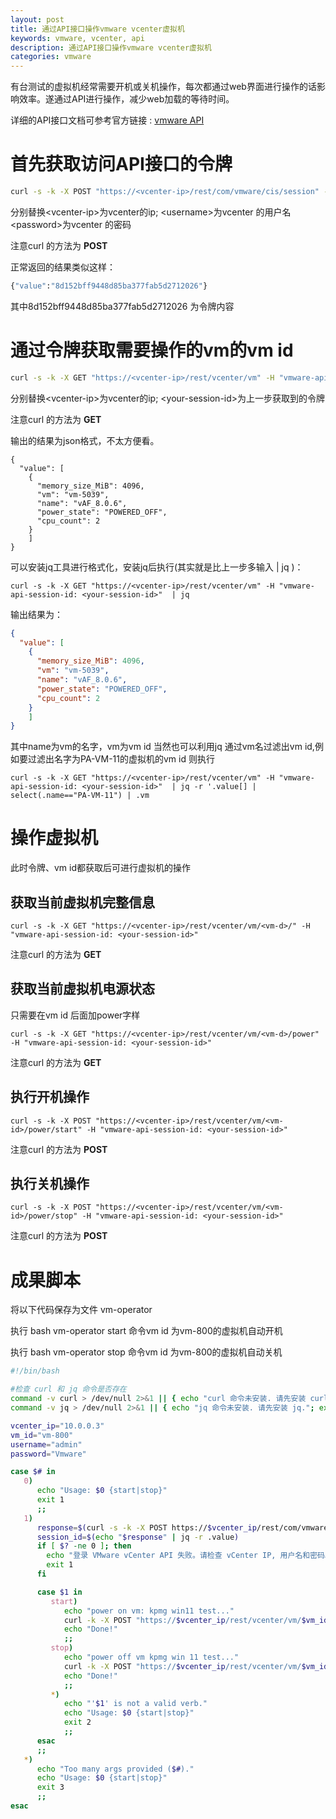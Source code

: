 ```yaml
---
layout: post
title: 通过API接口操作vmware vcenter虚拟机
keywords: vmware, vcenter, api
description: 通过API接口操作vmware vcenter虚拟机
categories: vmware
---
```


有台测试的虚拟机经常需要开机或关机操作，每次都通过web界面进行操作的话影响效率。遂通过API进行操作，减少web加载的等待时间。

详细的API接口文档可参考官方链接 :
[vmware API](https://developer.vmware.com/apis/vsphere-automation/v7.0U2-deprecated/vcenter/vm/)

# 首先获取访问API接口的令牌
```bash
curl -s -k -X POST "https://<vcenter-ip>/rest/com/vmware/cis/session" -u <username>:<password> 
```
分别替换\<vcenter-ip>为vcenter的ip; \<username>为vcenter 的用户名 \<password>为vcenter 的密码

注意curl 的方法为 **POST**

正常返回的结果类似这样：

```bash
{"value":"8d152bff9448d85ba377fab5d2712026"}
```
其中8d152bff9448d85ba377fab5d2712026 为令牌内容

# 通过令牌获取需要操作的vm的vm id
```bash
curl -s -k -X GET "https://<vcenter-ip>/rest/vcenter/vm" -H "vmware-api-session-id: <your-session-id>"  | jq
```

分别替换\<vcenter-ip>为vcenter的ip; \<your-session-id>为上一步获取到的令牌

注意curl 的方法为 **GET**

输出的结果为json格式，不太方便看。
```
{
  "value": [
    {
      "memory_size_MiB": 4096,
      "vm": "vm-5039",
      "name": "vAF_8.0.6",
      "power_state": "POWERED_OFF",
      "cpu_count": 2
    }
    ]
}
```



可以安装jq工具进行格式化，安装jq后执行(其实就是比上一步多输入 |  jq )：
```
curl -s -k -X GET "https://<vcenter-ip>/rest/vcenter/vm" -H "vmware-api-session-id: <your-session-id>"  | jq
```
输出结果为：

```json
{
  "value": [
    {
      "memory_size_MiB": 4096,
      "vm": "vm-5039",
      "name": "vAF_8.0.6",
      "power_state": "POWERED_OFF",
      "cpu_count": 2
    }
    ]
}
```
其中name为vm的名字，vm为vm id
当然也可以利用jq 通过vm名过滤出vm id,例如要过滤出名字为PA-VM-11的虚拟机的vm id 则执行
```
curl -s -k -X GET "https://<vcenter-ip>/rest/vcenter/vm" -H "vmware-api-session-id: <your-session-id>"  | jq -r '.value[] | select(.name=="PA-VM-11") | .vm
```

# 操作虚拟机

此时令牌、vm id都获取后可进行虚拟机的操作
## 获取当前虚拟机完整信息
```
curl -s -k -X GET "https://<vcenter-ip>/rest/vcenter/vm/<vm-d>/" -H "vmware-api-session-id: <your-session-id>"
```
注意curl 的方法为 **GET**

## 获取当前虚拟机电源状态
只需要在vm id 后面加power字样
```
curl -s -k -X GET "https://<vcenter-ip>/rest/vcenter/vm/<vm-d>/power" -H "vmware-api-session-id: <your-session-id>"
```
注意curl 的方法为 **GET**

## 执行开机操作
```
curl -s -k -X POST "https://<vcenter-ip>/rest/vcenter/vm/<vm-id>/power/start" -H "vmware-api-session-id: <your-session-id>" 
```
注意curl 的方法为 **POST**

## 执行关机操作
```
curl -s -k -X POST "https://<vcenter-ip>/rest/vcenter/vm/<vm-id>/power/stop" -H "vmware-api-session-id: <your-session-id>" 
```
注意curl 的方法为 **POST**

# 成果脚本
将以下代码保存为文件 vm-operator

执行 bash vm-operator start 命令vm id 为vm-800的虚拟机自动开机

执行 bash vm-operator stop 命令vm id 为vm-800的虚拟机自动关机

```bash
#!/bin/bash

#检查 curl 和 jq 命令是否存在
command -v curl > /dev/null 2>&1 || { echo "curl 命令未安装. 请先安装 curl."; exit 1; }
command -v jq > /dev/null 2>&1 || { echo "jq 命令未安装. 请先安装 jq."; exit 1; }

vcenter_ip="10.0.0.3"
vm_id="vm-800"
username="admin"
password="Vmware"

case $# in
   0)
      echo "Usage: $0 {start|stop}"
      exit 1
      ;;
   1)
      response=$(curl -s -k -X POST https://$vcenter_ip/rest/com/vmware/cis/session -u $username:$password )
      session_id=$(echo "$response" | jq -r .value)
      if [ $? -ne 0 ]; then
        echo "登录 VMware vCenter API 失败。请检查 vCenter IP, 用户名和密码。"
        exit 1
      fi

      case $1 in
         start)
            echo "power on vm: kpmg win11 test..."
            curl -k -X POST "https://$vcenter_ip/rest/vcenter/vm/$vm_id/power/start" -H "vmware-api-session-id: $session_id"
            echo "Done!"
            ;;
         stop)
            echo "power off vm kpmg win 11 test..."
            curl -k -X POST "https://$vcenter_ip/rest/vcenter/vm/$vm_id/power/stop" -H "vmware-api-session-id: $session_id"
            echo "Done!"
            ;;
         *)
            echo "'$1' is not a valid verb."
            echo "Usage: $0 {start|stop}"
            exit 2
            ;;
      esac
      ;;
   *)
      echo "Too many args provided ($#)."
      echo "Usage: $0 {start|stop}"
      exit 3
      ;;
esac

```



